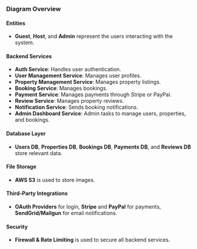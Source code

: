### Diagram Overview

#### Entities
- **Guest**, **Host**, and **Admin** represent the users interacting with the system.

#### Backend Services
- **Auth Service**: Handles user authentication.
- **User Management Service**: Manages user profiles.
- **Property Management Service**: Manages property listings.
- **Booking Service**: Manages bookings.
- **Payment Service**: Manages payments through Stripe or PayPal.
- **Review Service**: Manages property reviews.
- **Notification Service**: Sends booking notifications.
- **Admin Dashboard Service**: Admin tasks to manage users, properties, and bookings.

#### Database Layer
- **Users DB**, **Properties DB**, **Bookings DB**, **Payments DB**, and **Reviews DB** store relevant data.

#### File Storage
- **AWS S3** is used to store images.

#### Third-Party Integrations
- **OAuth Providers** for login, **Stripe** and **PayPal** for payments, **SendGrid/Mailgun** for email notifications.

#### Security
- **Firewall & Rate Limiting** is used to secure all backend services.


